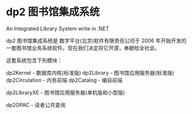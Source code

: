 # dp2 图书馆集成系统

An Integrated Library System write in .NET

dp2 图书馆集成系统是 数字平台(北京)软件有限责任公司于 2006 年开始开发的一套图书馆业务系统软件。现在我们决定将它开源，奉献给全社会。

这套系统包含下列模块：

dp2Kernel - 数据库内核(标准版)
dp2Library - 图书馆应用服务器(标准版)
dp2Circulation - 内务前端
dp2Catalog - 编目前端

dp2LibraryXE - 图书馆应用服务器(单机版和小型版)

dp2OPAC - 读者公共查询

